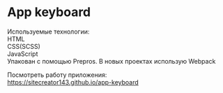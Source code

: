 # App keyboard  
  
Используемые технологии:  
HTML  
CSS(SCSS)  
JavaScript  
Упакован с помощью Prepros. В новых проектах использую Webpack  
  
Посмотреть работу приложения:  
https://sitecreator143.github.io/app-keyboard
